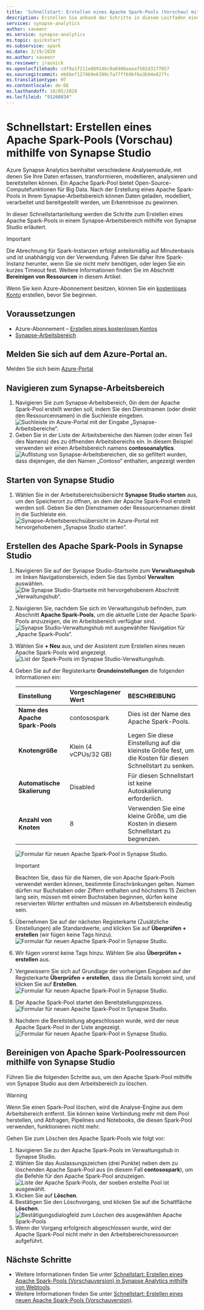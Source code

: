 ```yaml
---
title: 'Schnellstart: Erstellen eines Apache Spark-Pools (Vorschau) mithilfe von Synapse Studio'
description: Erstellen Sie anhand der Schritte in diesem Leitfaden einen neuen Apache Spark-Pool mithilfe von Synapse Studio.
services: synapse-analytics
author: saveenr
ms.service: synapse-analytics
ms.topic: quickstart
ms.subservice: spark
ms.date: 3/19/2020
ms.author: saveenr
ms.reviewer: jrasnick
ms.openlocfilehash: cdf9a1f211e889146c9a6986eeea7502d3177057
ms.sourcegitcommit: eb6bef1274b9e6390c7a77ff69bf6a3b94e827fc
ms.translationtype: HT
ms.contentlocale: de-DE
ms.lasthandoff: 10/05/2020
ms.locfileid: "91260834"
---
```

# <a name="quickstart-create-an-apache-spark-pool-preview-using-synapse-studio"></a>Schnellstart: Erstellen eines Apache Spark-Pools (Vorschau) mithilfe von Synapse Studio

Azure Synapse Analytics beinhaltet verschiedene Analysemodule, mit denen Sie Ihre Daten erfassen, transformieren, modellieren, analysieren und bereitstellen können. Ein Apache Spark-Pool bietet Open-Source-Computefunktionen für Big Data. Nach der Erstellung eines Apache Spark-Pools in Ihrem Synapse-Arbeitsbereich können Daten geladen, modelliert, verarbeitet und bereitgestellt werden, um Erkenntnisse zu gewinnen.  

In dieser Schnellstartanleitung werden die Schritte zum Erstellen eines Apache Spark-Pools in einem Synapse-Arbeitsbereich mithilfe von Synapse Studio erläutert.

> [!IMPORTANT]
> Die Abrechnung für Spark-Instanzen erfolgt anteilsmäßig auf Minutenbasis und ist unabhängig von der Verwendung. Fahren Sie daher Ihre Spark-Instanz herunter, wenn Sie sie nicht mehr benötigen, oder legen Sie ein kurzes Timeout fest. Weitere Informationen finden Sie im Abschnitt **Bereinigen von Ressourcen** in diesem Artikel.

Wenn Sie kein Azure-Abonnement besitzen, können Sie ein [kostenloses Konto](https://azure.microsoft.com/free/) erstellen, bevor Sie beginnen.

## <a name="prerequisites"></a>Voraussetzungen

- Azure-Abonnement – [Erstellen eines kostenlosen Kontos](https://azure.microsoft.com/free/)
- [Synapse-Arbeitsbereich](./quickstart-create-workspace.md)

## <a name="sign-in-to-the-azure-portal"></a>Melden Sie sich auf dem Azure-Portal an.

Melden Sie sich beim [Azure-Portal](https://portal.azure.com/)

## <a name="navigate-to-the-synapse-workspace"></a>Navigieren zum Synapse-Arbeitsbereich

1. Navigieren Sie zum Synapse-Arbeitsbereich, 0in dem der Apache Spark-Pool erstellt werden soll, indem Sie den Dienstnamen (oder direkt den Ressourcennamen) in die Suchleiste eingeben.
![Suchleiste im Azure-Portal mit der Eingabe „Synapse-Arbeitsbereiche“.](media/quickstart-create-sql-pool/create-sql-pool-00a.png)
1. Geben Sie in der Liste der Arbeitsbereiche den Namen (oder einen Teil des Namens) des zu öffnenden Arbeitsbereichs ein. In diesem Beispiel verwenden wir einen Arbeitsbereich namens **contosoanalytics**.
![Auflistung von Synapse-Arbeitsbereichen, die so gefiltert wurden, dass diejenigen, die den Namen „Contoso“ enthalten, angezeigt werden](media/quickstart-create-sql-pool/create-sql-pool-00b.png)

## <a name="launch-synapse-studio"></a>Starten von Synapse Studio 

1. Wählen Sie in der Arbeitsbereichsübersicht **Synapse Studio starten** aus, um den Speicherort zu öffnen, an dem der Apache Spark-Pool erstellt werden soll. Geben Sie den Dienstnamen oder Ressourcennamen direkt in die Suchleiste ein.
![Synapse-Arbeitsbereichsübersicht im Azure-Portal mit hervorgehobenem „Synapse Studio starten“.](media/quickstart-create-apache-spark-pool/create-spark-pool-studio-20.png)

## <a name="create-the-apache-spark-pool-in-synapse-studio"></a>Erstellen des Apache Spark-Pools in Synapse Studio

1. Navigieren Sie auf der Synapse Studio-Startseite zum **Verwaltungshub** im linken Navigationsbereich, indem Sie das Symbol **Verwalten** auswählen.
![Die Synapse Studio-Startseite mit hervorgehobenem Abschnitt „Verwaltungshub“.](media/quickstart-create-apache-spark-pool/create-spark-pool-studio-21.png)

1. Navigieren Sie, nachdem Sie sich im Verwaltungshub befinden, zum Abschnitt **Apache Spark-Pools**, um die aktuelle Liste der Apache Spark-Pools anzuzeigen, die im Arbeitsbereich verfügbar sind.
![Synapse Studio-Verwaltungshub mit ausgewählter Navigation für „Apache Spark-Pools“.](media/quickstart-create-apache-spark-pool/create-spark-pool-studio-22.png)

1. Wählen Sie **+ Neu** aus, und der Assistent zum Erstellen eines neuen Apache Spark-Pools wird angezeigt. 
![List der Spark-Pools im Synapse Studio-Verwaltungshub.](media/quickstart-create-apache-spark-pool/create-spark-pool-studio-23.png)

1. Geben Sie auf der Registerkarte **Grundeinstellungen** die folgenden Informationen ein:

    | Einstellung | Vorgeschlagener Wert | BESCHREIBUNG |
    | :------ | :-------------- | :---------- |
    | **Name des Apache Spark-Pools** | contosospark | Dies ist der Name des Apache Spark-Pools. |
    | **Knotengröße** | Klein (4 vCPUs/32 GB) | Legen Sie diese Einstellung auf die kleinste Größe fest, um die Kosten für diesen Schnellstart zu senken. |
    | **Automatische Skalierung** | Disabled | Für diesen Schnellstart ist keine Autoskalierung erforderlich. |
    | **Anzahl von Knoten** | 8 | Verwenden Sie eine kleine Größe, um die Kosten in diesem Schnellstart zu begrenzen.|
    
    ![Formular für neuen Apache Spark-Pool in Synapse Studio.](media/quickstart-create-apache-spark-pool/create-spark-pool-studio-24.png)
    > [!IMPORTANT]
    > Beachten Sie, dass für die Namen, die von Apache Spark-Pools verwendet werden können, bestimmte Einschränkungen gelten. Namen dürfen nur Buchstaben oder Ziffern enthalten und höchstens 15 Zeichen lang sein, müssen mit einem Buchstaben beginnen, dürfen keine reservierten Wörter enthalten und müssen im Arbeitsbereich eindeutig sein.

1. Übernehmen Sie auf der nächsten Registerkarte (Zusätzliche Einstellungen) alle Standardwerte, und klicken Sie auf **Überprüfen + erstellen** (wir fügen keine Tags hinzu).
 ![Formular für neuen Apache Spark-Pool in Synapse Studio.](media/quickstart-create-apache-spark-pool/create-spark-pool-studio-25.png)

1. Wir fügen vorerst keine Tags hinzu. Wählen Sie also **Überprüfen + erstellen** aus.

1. Vergewissern Sie sich auf Grundlage der vorherigen Eingaben auf der Registerkarte **Überprüfen + erstellen**, dass die Details korrekt sind, und klicken Sie auf **Erstellen**. 
 ![Formular für neuen Apache Spark-Pool in Synapse Studio.](media/quickstart-create-apache-spark-pool/create-spark-pool-studio-26.png)

1. Der Apache Spark-Pool startet den Bereitstellungsprozess.
![Formular für neuen Apache Spark-Pool in Synapse Studio.](media/quickstart-create-apache-spark-pool/create-spark-pool-studio-27.png)

1. Nachdem die Bereitstellung abgeschlossen wurde, wird der neue Apache Spark-Pool in der Liste angezeigt.
![Formular für neuen Apache Spark-Pool in Synapse Studio.](media/quickstart-create-apache-spark-pool/create-spark-pool-studio-28.png)

## <a name="clean-up-apache-spark-pool-resources-using-synapse-studio"></a>Bereinigen von Apache Spark-Poolressourcen mithilfe von Synapse Studio

Führen Sie die folgenden Schritte aus, um den Apache Spark-Pool mithilfe von Synapse Studio aus dem Arbeitsbereich zu löschen.
> [!WARNING]
> Wenn Sie einen Spark-Pool löschen, wird die Analyse-Engine aus dem Arbeitsbereich entfernt. Sie können keine Verbindung mehr mit dem Pool herstellen, und Abfragen, Pipelines und Notebooks, die diesen Spark-Pool verwenden, funktionieren nicht mehr.

Gehen Sie zum Löschen des Apache Spark-Pools wie folgt vor:

1. Navigieren Sie zu den Apache Spark-Pools im Verwaltungshub in Synapse Studio.
1. Wählen Sie das Auslassungszeichen (drei Punkte) neben dem zu löschenden Apache Spark-Pool aus (in diesem Fall **contosospark**), um die Befehle für den Apache Spark-Pool anzuzeigen.
![Liste der Apache Spark-Pools, der soeben erstellte Pool ist ausgewählt.](media/quickstart-create-apache-spark-pool/create-spark-pool-studio-29.png)
1. Klicken Sie auf **Löschen**.
1. Bestätigen Sie den Löschvorgang, und klicken Sie auf die Schaltfläche **Löschen**.
 ![Bestätigungsdialogfeld zum Löschen des ausgewählten Apache Spark-Pools](media/quickstart-create-apache-spark-pool/create-spark-pool-studio-30.png)
1. Wenn der Vorgang erfolgreich abgeschlossen wurde, wird der Apache Spark-Pool nicht mehr in den Arbeitsbereichsressourcen aufgeführt. 

## <a name="next-steps"></a>Nächste Schritte

- Weitere Informationen finden Sie unter [Schnellstart: Erstellen eines Apache Spark-Pools (Vorschauversion) in Synapse Analytics mithilfe von Webtools](quickstart-apache-spark-notebook.md).
- Weitere Informationen finden Sie unter [Schnellstart: Erstellen eines neuen Apache Spark-Pools (Vorschauversion)](quickstart-create-apache-spark-pool-portal.md).
